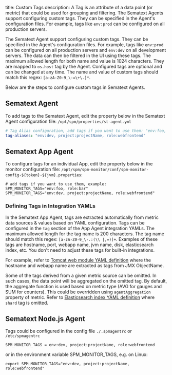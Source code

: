 title: Custom Tags 
description: A Tag is an attribute of a data point (or metric) that could be used for grouping and filtering. The Sematext Agents support configuring custom tags. They can be specified in the Agent's configuration files. For example, tags like `env:prod` can be configured on all production servers.

The Sematext Agent support configuring custom tags. They can be specified in the Agent's configuration files. For example, tags like `env:prod` can be configured on all production servers and `env:dev` on all development servers. The data can then be filtered in the UI using these tags. The maximum allowed length for both name and value is 1024 characters. They are mapped to `os.host` tag by the Agent. Configured tags are optional and can be changed at any time. The name and value of custom tags should match this regex: `[a-zA-Z0-9_\-=\+\.]*`.

Below are the steps to configure custom tags in Sematext Agents.

## Sematext Agent

To add tags to the Sematext Agent, edit the property below in the Sematext Agent configuration file:
`/opt/spm/properties/st-agent.yml` 

```yaml
# Tag Alias configuration, add tags if you want to use them: "env:foo, role:bar"
tag-aliases: "env:dev, project:projectName, role:webfrontend"
```

## Sematext App Agent

To configure tags for an individual App, edit the property below in the monitor configuration file: 
`/opt/spm/spm-monitor/conf/spm-monitor-config-${token}-${jvm}.properties`:

``` properties
# add tags if you want to use them, example: SPM_MONITOR_TAGS="env:foo, role:bar"
SPM_MONITOR_TAGS="env:dev, project:projectName, role:webfrontend"
```

### Defining Tags in Integration YAMLs

In the Sematext App Agent, tags are extracted automatically from metric data sources & values based on YAML configuration. Tags can be configured in the `tag` section of the App Agent integration YAMLs. The maximum allowed length for the tag name is 200 characters. The tag name should match this regex: <nobr>`[a-zA-Z0-9_\-.:(\\ |,=)]+`</nobr>. Examples of these tags are hostname, port, webapp name, jvm name, disk, elasticsearch index, etc. You don't need to adjust these tags for built-in
integrations.

For example, refer to [Tomcat web module YAML definition](https://github.com/sematext/sematext-agent-integrations/blob/master/tomcat/jmx-web-module.yml) where the hostname and webapp name are extracted as tags from JMX ObjectName.

Some of the tags derived from a given metric source can be omitted. In such cases, the data point will be aggregated on the omitted tag. By default, the aggregate function is used based on metric type (AVG for gauges and SUM for counters). This could be overridden using `agentAggregation` property of metric. Refer to [Elasticsearch index YAML definition](https://github.com/sematext/sematext-agent-integrations/blob/master/elasticsearch/json-index-0.yml) where `shard` tag is omitted.

## Sematext Node.js Agent

Tags could be configured in the config file `./.spmagentrc` or
`/etc/spmagentrc`

``` properties
SPM_MONITOR_TAGS = env:dev, project:projectName, role:webfrontend
```

or in the environment variable SPM\_MONITOR\_TAGS, e.g. on Linux:

``` properties
export SPM_MONITOR_TAGS="env:dev, project:projectName, role:webfrontend"
```
